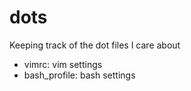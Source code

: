 # dots
Keeping track of the dot files I care about
- vimrc: vim settings
- bash_profile: bash settings
